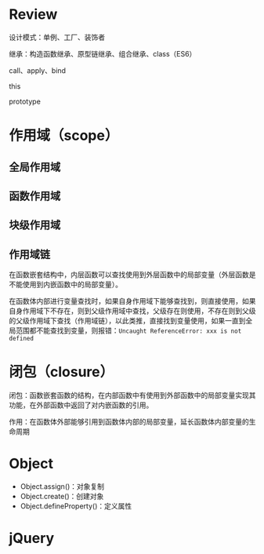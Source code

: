# Review

设计模式：单例、工厂、装饰者

继承：构造函数继承、原型链继承、组合继承、class（ES6）

call、apply、bind

this

prototype

# 作用域（scope）

## 全局作用域

## 函数作用域

## 块级作用域

## 作用域链

在函数嵌套结构中，内层函数可以查找使用到外层函数中的局部变量（外层函数是不能使用到内嵌函数中的局部变量）。

在函数体内部进行变量查找时，如果自身作用域下能够查找到，则直接使用，如果自身作用域下不存在，则到父级作用域中查找，父级存在则使用，不存在则到父级的父级作用域下查找（作用域链），以此类推，直接找到变量使用，如果一直到全局范围都不能查找到变量，则报错：`Uncaught ReferenceError: xxx is not defined`

# 闭包（closure）

闭包：函数嵌套函数的结构，在内部函数中有使用到外部函数中的局部变量实现其功能，在外部函数中返回了对内嵌函数的引用。

作用：在函数体外部能够引用到函数体内部的局部变量，延长函数体内部变量的生命周期

# Object

- Object.assign()：对象复制
- Object.create()：创建对象
- Object.defineProperty()：定义属性

# jQuery

